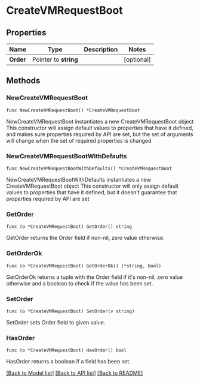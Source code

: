 # CreateVMRequestBoot

## Properties

Name | Type | Description | Notes
------------ | ------------- | ------------- | -------------
**Order** | Pointer to **string** |  | [optional] 

## Methods

### NewCreateVMRequestBoot

`func NewCreateVMRequestBoot() *CreateVMRequestBoot`

NewCreateVMRequestBoot instantiates a new CreateVMRequestBoot object
This constructor will assign default values to properties that have it defined,
and makes sure properties required by API are set, but the set of arguments
will change when the set of required properties is changed

### NewCreateVMRequestBootWithDefaults

`func NewCreateVMRequestBootWithDefaults() *CreateVMRequestBoot`

NewCreateVMRequestBootWithDefaults instantiates a new CreateVMRequestBoot object
This constructor will only assign default values to properties that have it defined,
but it doesn't guarantee that properties required by API are set

### GetOrder

`func (o *CreateVMRequestBoot) GetOrder() string`

GetOrder returns the Order field if non-nil, zero value otherwise.

### GetOrderOk

`func (o *CreateVMRequestBoot) GetOrderOk() (*string, bool)`

GetOrderOk returns a tuple with the Order field if it's non-nil, zero value otherwise
and a boolean to check if the value has been set.

### SetOrder

`func (o *CreateVMRequestBoot) SetOrder(v string)`

SetOrder sets Order field to given value.

### HasOrder

`func (o *CreateVMRequestBoot) HasOrder() bool`

HasOrder returns a boolean if a field has been set.


[[Back to Model list]](../README.md#documentation-for-models) [[Back to API list]](../README.md#documentation-for-api-endpoints) [[Back to README]](../README.md)


